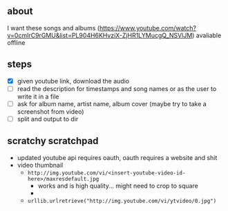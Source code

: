 ## about
I want these songs and albums (https://www.youtube.com/watch?v=0cmIrC9rGMU&list=PL904H6KHvziX-ZjHR1LYMucgQ_NSVlJM) avaliable offline
## steps
- [X] given youtube link, download the audio
- [ ] read the description for timestamps and song names or as the user to write it in a file
- [ ] ask for album name, artist name, album cover (maybe try to take a screenshot from video)
- [ ] split and output to dir

## scratchy scratchpad
- updated youtube api requires oauth, oauth requires a website and shit
- video thumbnail
    - `http://img.youtube.com/vi/<insert-youtube-video-id-here>/maxresdefault.jpg`
        - works and is high quality... might need to crop to square
        -
    - `urllib.urlretrieve("http://img.youtube.com/vi/ytvideo/0.jpg")`
